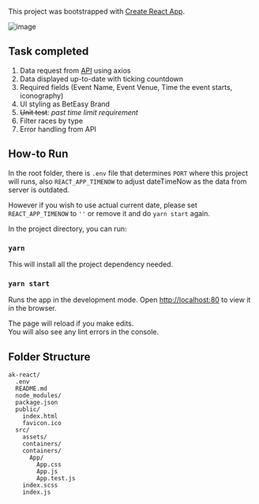 This project was bootstrapped with [Create React App](https://github.com/facebook/create-react-app).

![image](https://user-images.githubusercontent.com/7718628/47253435-3f7edc80-d49e-11e8-850a-1acc734af350.png)

## Task completed
1. Data request from [API](https://s3-ap-southeast-2.amazonaws.com/bet-easy-code-challenge/next-to-jump
) using axios
2. Data displayed up-to-date with ticking countdown
3. Required fields (Event Name, Event Venue, Time the event starts, iconography)
4. UI styling as BetEasy Brand
5. ~~Unit test~~: _past time limit requirement_
6. Filter races by type
7. Error handling from API

## How-to Run

In the root folder, there is `.env` file that determines `PORT` where this project will runs, also `REACT_APP_TIMENOW` to adjust dateTimeNow as the data from server is outdated.

However if you wish to use actual current date, please set `REACT_APP_TIMENOW` to `''` or remove it and do `yarn start` again.

In the project directory, you can run:

### `yarn`

This will install all the project dependency needed.

### `yarn start`

Runs the app in the development mode.
Open [http://localhost:80](http://localhost:80) to view it in the browser.

The page will reload if you make edits.<br>
You will also see any lint errors in the console.

## Folder Structure

```
ak-react/
  .env
  README.md
  node_modules/
  package.json
  public/
    index.html
    favicon.ico
  src/
    assets/
    containers/
    containers/
      App/
        App.css
        App.js
        App.test.js
    index.scss
    index.js
```
